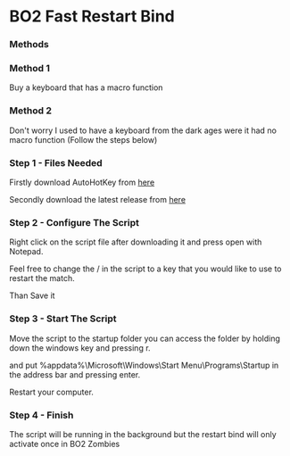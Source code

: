 <h1>BO2 Fast Restart Bind</h1>
<h3>Methods</h3>
<h3>Method 1</h3>
<p>Buy a keyboard that has a macro function</p>
<h3>Method 2</h3>
<p>Don't worry I used to have a keyboard from the dark ages were it had no macro function (Follow the steps below)</p>
<h3>Step 1 - Files Needed</h3>
<p>Firstly download AutoHotKey from <a href="https://www.autohotkey.com/download/1.1/AutoHotkey_1.1.30.01_setup.exe">here</a></P>
<p>Secondly download the latest release from <a href="https://github.com/yodatron5000/BO2-Fast-Restart-Bind/releases/tag/1.0">here</a></P>
<h3>Step 2 - Configure The Script</h3>
<p>Right click on the script file after downloading it and press open with Notepad.</p>
<!-- <img src="https://drive.google.com/uc?export=view&id=11JztsuoBa8SGkoS11v1wOProd_oV7IYH" alt="1" width="1000" height="500"> -->
<p>Feel free to change the / in the script to a key that you would like to use to restart the match.</p>
<p>Than Save it</P>
<!-- <img src="https://drive.google.com/uc?export=view&id=1ckeg1JLTjJvuwAAry0vozzi7jFFUiTdZ" alt="2" width="1000" height="500"> -->
<h3>Step 3 - Start The Script</h3>
<p>Move the script to the startup folder you can access the folder by holding down the windows key and pressing r.</p>
<p>and put %appdata%\Microsoft\Windows\Start Menu\Programs\Startup in the address bar and pressing enter.</p>
<!-- Script img goes here -->
<p>Restart your computer.</P>
<h3>Step 4 - Finish</h3>
<p>The script will be running in the background but the restart bind will only activate once in BO2 Zombies</p>
